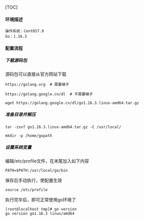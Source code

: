 [TOC]

#### 环境描述

```Shell
操作系统：CentOS7.9
Go：1.16.3
```

#### 配置流程

##### 下载源码包

源码包可以直接从官方网站下载

```Shell
https://golang.org  # 需要梯子

https://golang.google.cn/dl  # 不需要梯子
```

```Shell
wget https://golang.google.cn/dl/go1.16.3.linux-amd64.tar.gz
```

##### 准备目录并解压

```Shell
tar -zxvf go1.16.3.linux-amd64.tar.gz -C /usr/local/
```

```Shell
mkdir -p /home/gopath
```

##### 设置系统变量
编辑/etc/profile文件，在末尾加入如下内容

```Shell
PATH=$PATH:/usr/local/go/bin
```

保存后手动执行，使配置生效

```Shell
source /etc/profile
```

执行完毕后，即可正常使用go环境了

```Shell
[root@localhost tmp]# go version
go version go1.16.3 linux/amd64
```
